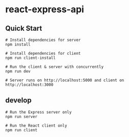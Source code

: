 # react-express-api

## Quick Start

```
# Install dependencies for server
npm install

# Install dependencies for client
npm run client-install

# Run the client & server with concurrently
npm run dev

# Server runs on http://localhost:5000 and client on http://localhost:3000
```

## develop

```
# Run the Express server only
npm run server

# Run the React client only
npm run client
```
